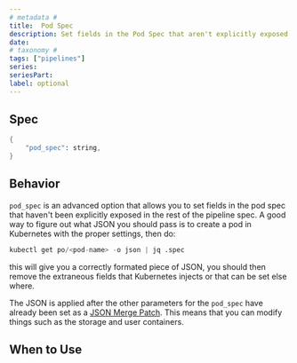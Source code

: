 ```yaml
---
# metadata # 
title:  Pod Spec
description: Set fields in the Pod Spec that aren't explicitly exposed.
date: 
# taxonomy #
tags: ["pipelines"]
series:
seriesPart:
label: optional
---
```


##  Spec

```s
{
    "pod_spec": string,
}
```

## Behavior 

`pod_spec` is an advanced option that allows you to set fields in the pod spec
that haven't been explicitly exposed in the rest of the pipeline spec. A good
way to figure out what JSON you should pass is to create a pod in Kubernetes
with the proper settings, then do:

```s
kubectl get po/<pod-name> -o json | jq .spec
```

this will give you a correctly formated piece of JSON, you should then remove
the extraneous fields that Kubernetes injects or that can be set else where.

The JSON is applied after the other parameters for the `pod_spec` have already
been set as a [JSON Merge Patch](https://tools.ietf.org/html/rfc7386). This
means that you can modify things such as the storage and user containers.


## When to Use